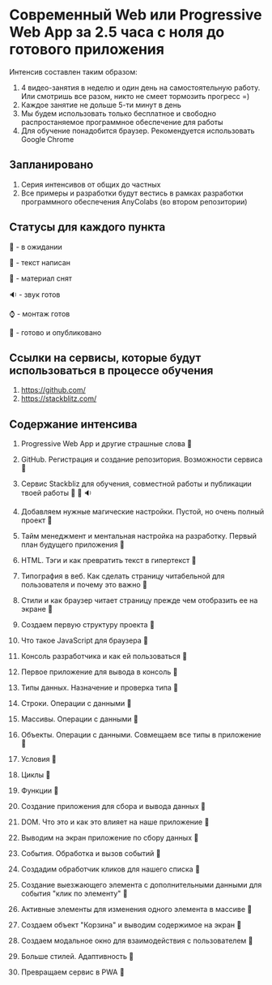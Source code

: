 # Современный Web или Progressive Web App за 2.5 часа с ноля до готового приложения 

Интенсив составлен таким образом:
1. 4 видео-занятия в неделю и один день на самостоятельную работу. Или смотришь все разом, никто не смеет тормозить прогресс =)
2. Каждое занятие не дольше 5-ти минут в день
3. Мы будем использовать только бесплатное и свободно распростаняемое программное обеспечение для работы
4. Для обучение понадобится браузер. Рекомендуется использовать Google Chrome

## Запланировано
1. Серия интенсивов от общих до частных
2. Все примеры и разработки будут вестись в рамках разработки программного обеспечения AnyColabs (во втором репозитории)

## Статусы для каждого пункта

:tomato: - в ожидании 

:pencil: - текст написан

:movie_camera: - материал снят 

:sound: - звук готов

:watch: - монтаж готов

:green_apple: - готово и опубликовано

## Ссылки на сервисы, которые будут использоваться в процессе обучения
1. https://github.com/
2. https://stackblitz.com/

## Содержание интенсива
1. Progressive Web App и другие страшные слова :tomato:
2. GitHub. Регистрация и создание репозитория. Возможности сервиса :tomato:
3. Сервис Stackbliz для обучения, совместной работы и публикации твоей работы :pencil: :movie_camera: :sound:
4. Добавляем нужные магические настройки. Пустой, но очень полный проект :tomato:

5. Тайм менеджмент и ментальная настройка на разработку. Первый план будущего приложения :tomato:
6. HTML. Тэги и как превратить текст в гипертекст :tomato:
7. Типография в веб. Как сделать страницу читабельной для пользователя и почему это важно :tomato:
8. Стили и как браузер читает страницу прежде чем отобразить ее на экране :tomato:

9. Создаем первую структуру проекта :tomato:
10. Что такое JavaScript для браузера :tomato:
11. Консоль разработчика и как ей пользоваться :tomato:
12. Первое приложение для вывода в консоль :tomato:

13. Типы данных. Назначение и проверка типа :tomato:
14. Строки. Операции с данными :tomato:
15. Массивы. Операции с данными :tomato:
16. Объекты. Операции с данными. Совмещаем все типы в приложение :tomato:

17. Условия :tomato:
18. Циклы :tomato:
19. Функции :tomato:
20. Создание приложения для сбора и вывода данных :tomato:

21. DOM. Что это и как это влияет на наше приложение :tomato:
22. Выводим на экран приложение по сбору данных :tomato:
23. События. Обработка и вызов событий :tomato:
24. Создадим обработчик кликов для нашего списка :tomato:

25. Создание выезжающего элемента с дополнительными данными для события "клик по элементу" :tomato:
26. Активные элементы для изменения одного элемента в массиве :tomato:
27. Создаем объект "Корзина" и выводим содержимое на экран :tomato:
28. Создаем модальное окно для взаимодействия с пользователем :tomato:

29. Больше стилей. Адаптивность :tomato:
30. Превращаем сервис в PWA :tomato:








